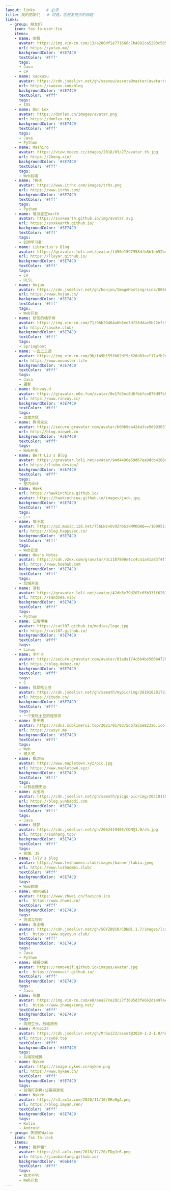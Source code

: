 ```yaml
---
layout: links     # 必须
title: 我的朋友们   # 可选，这是友链页的标题
links:
  - group: 朋友们
    icon: fas fa-user-tie
    items:
    - name: 雨帆
      avatar: https://img.vim-cn.com/13/a200df1e771666c7b4982ca5293c505640242a.png #https://cat.yufan.me/asserts/spectre/images/avatar.jpg
      url: https://yufan.me/
      backgroundColor: '#3E74C9'
      textColor: '#fff'
      tags:
      - Java
      - C#
    - name: xaoxuxu
      avatar: https://cdn.jsdelivr.net/gh/xaoxuu/assets@master/avatar/avatar.png
      url: https://xaoxuu.com/blog
      backgroundColor: '#3E74C9'
      textColor: '#fff'
      tags:
      - IOS
    - name: Don Lex
      avatar: https://donlex.cn/images/avatar.png
      url: https://donlex.cn/
      backgroundColor: '#3E74C9'
      textColor: '#fff'
      tags:
      - Java
      - Python
    - name: Mashiro
      avatar: https://view.moezx.cc/images/2018/03/27/avatar.th.jpg
      url: https://2heng.xin/
      backgroundColor: '#3E74C9'
      textColor: '#fff'
      tags:
      - Web前端
    - name: TRHX
      avatar: https://www.itrhx.com/images/trhx.png
      url: https://www.itrhx.com/
      backgroundColor: '#3E74C9'
      textColor: '#fff'
      tags:
      - Python
    - name: 嗜血星空earth
      avatar: https://sxxkearth.github.io/img/avatar.svg
      url: https://sxxkearth.github.io/
      backgroundColor: '#3E74C9'
      textColor: '#fff'
      tags:
      - BIM学习者
    - name: Librarius's Blog
      avatar: https://gravatar.loli.net/avatar/f450e1597958dfb8b1eb52b4bb3d5c80?d=mp&v=1.3.6
      url: https://lloyar.github.io/
      backgroundColor: '#3E74C9'
      textColor: '#fff'
      tags:
      - C#
      - HLSL
    - name: hojun
      avatar: https://cdn.jsdelivr.net/gh/honjun/ImageHosting/sina/006bYVyvgy1ftand2qurdj303c03cdfv.jpg
      url: https://www.hojun.cn/
      backgroundColor: '#3E74C9'
      textColor: '#fff'
      tags:
      - Web开发
    - name: 悲伤的橘子树
      avatar: https://img.vim-cn.com/71/96b29464a6b5ee3df28ddae5b22efc9a9137b3.png
      url: http://sasuke.club/
      backgroundColor: '#3E74C9'
      textColor: '#fff'
      tags:
      - Springboot
    - name: 一去二三遥
      avatar: https://img.vim-cn.com/9b/f49b155fb62df9c626d83cef17afb2d0ccbb29.png
      url: https://www.moonster.life
      backgroundColor: '#3E74C9'
      textColor: '#fff'
      tags:
      - Java
      - 摄影
    - name: Rinvay.H
      avatar: https://gravatar.o0o.fun/avatar/0e17d3ec8d6fbbfce870d97b943ceef3?s=101&r=G&d=mm
      url: https://www.rinvay.cc/
      backgroundColor: '#3E74C9'
      textColor: '#fff'
      tags:
      - 运维大佬
    - name: 教书先生
      avatar: https://secure.gravatar.com/avatar/b00b9da424a3ce9d9930576a04a31377?s=100&r=G&d=https://ww1.sinaimg.cn/large/005BYqpgly1fqttrevsfnj30hs0hswfp.jpg
      url: http://blog.oioweb.cn
      backgroundColor: '#3E74C9'
      textColor: '#fff'
      tags:
      - Web开发
    - name: Bert Liu's Blog
      avatar: https://gravatar.loli.net/avatar/94d4496e69d67ea9dcb4266a258ba29b?d=mp&v=1.3.4
      url: https://liubo.design/
      backgroundColor: '#3E74C9'
      textColor: '#fff'
      tags:
      - 室内设计
    - name: Hawk
      url: https://hawkinchina.github.io/
      avatar: https://hawkinchina.github.io/images/jack.jpg
      backgroundColor: '#3E74C9'
      textColor: '#fff'
      tags:
      - C++
    - name: 情小北
      avatar: https://p2.music.126.net/756LNzvUvOZr6GzkMMOGWQ==/109951163731450100.jpg?param=180y180
      url: https://blog.happysec.cn/
      backgroundColor: '#3E74C9'
      textColor: '#fff'
      tags:
      - Web安全
    - name: Hoe's Notes
      avatar: https://cdn.v2ex.com/gravatar/dc1187890e4cc4ca1a41a83f4f7eb559?s=80&r=G
      url: https://www.hoehub.com
      backgroundColor: '#3E74C9'
      textColor: '#fff'
      tags:
      - 后端开发
    - name: 清秋
      avatar: https://gravatar.loli.net/avatar/42db5e79d207c65b331f6261a834874f?d=mp&v=1.3.4
      url: https://sandsea.vip/
      backgroundColor: '#3E74C9'
      textColor: '#fff'
      tags:
      - Python
    - name: 江陵博客
      avatar: https://catl07.github.io/medias/logo.jpg
      url: https://catl07.github.io/
      backgroundColor: '#3E74C9'
      textColor: '#fff'
      tags:
      - Linux
    - name: 半叶子
      avatar: https://secure.gravatar.com/avatar/01ada174c6b4be500b4729e39f86bc64?s=64&r=G&d=
      url: https://blog.mebyz.cn/
      backgroundColor: '#3E74C9'
      textColor: '#fff'
      tags:
      - C
    - name: 我爱吃土豆
      avatar: https://cdn.jsdelivr.net/gh/ssmath/mypic/img/20191028172335.png
      url: https://itudo.cn/
      backgroundColor: '#3E74C9'
      textColor: '#fff'
      tags:
      - 一个爱吃土豆的程序员
    - name: 果子酱
      avatar: https://cdn2.sublimerui.top/2021/01/03/5db7a51e823a6.ico
      url: https://cwxyr.me
      backgroundColor: '#3E74C9'
      textColor: '#fff'
      tags:
      - Web
      - 嵌入式
    - name: 楓の街
      avatar: https://www.mapletown.xyz/pic.jpg
      url: https://www.mapletown.xyz/
      backgroundColor: '#3E74C9'
      textColor: '#fff'
      tags:
      - 以有涯随无涯
    - name: 云宝地
      avatar: https://cdn.jsdelivr.net/gh/ssmath/picgo-pic/img/20210115123907.jpg
      url: https://blog.yunbaodi.com
      backgroundColor: '#3E74C9'
      textColor: '#fff'
      tags:
      - Java
    - name: 残梦
      avatar: https://cdn.jsdelivr.net/gh/2662419405/CDN@1.0/sh.jpg
      url: https://sunhang.top/
      backgroundColor: '#3E74C9'
      textColor: '#fff'
      tags:
      - 前端、JS
    - name: lvlv's blog
      avatar: https://www.lvshaomei.club/images/banner/labia.jpeg
      url: https://www.lvshaomei.club/
      textColor: '#fff'
      backgroundColor: '#3E74C9'
      tags:
      - Web前端
    - name: HONGWEI
      avatar: https://www.zhwei.cn/favicon.ico
      url:  https://www.zhwei.cn/
      textColor: '#fff'
      backgroundColor: '#3E74C9'
      tags:
      - 测试工程师
    - name: 洛尘曦
      avatar: https://cdn.jsdelivr.net/gh/SGYZ0910/CDN@1.1.7/images/lcx.jpg
      url:  https://www.sgyzyun.club/
      textColor: '#fff'
      backgroundColor: '#3E74C9'
      tags:
      - Java
      - Python
    - name: 辣椒の酱
      avatar: https://removeif.github.io/images/avatar.jpg
      url:  https://removeif.github.io/
      textColor: '#fff'
      backgroundColor: '#3E74C9'
      tags:
      - Java
    - name: 张雄
      avatar: https://img.vim-cn.com/e0/aea27ce2dc27f3685d3fe662d1497a44cec231.jpg
      url:  https://www.zhangxiong.net/
      textColor: '#fff'
      backgroundColor: '#3E74C9'
      tags:
      - 向阳生长，触碰流云
    - name: MrGo123
      avatar: https://cdn.jsdelivr.net/gh/MrGo123/asset@2020-1-2-1.0/headPortrait/mybloghp.jpg
      url: https://zy68.top
      textColor: '#fff'
      backgroundColor: '#3E74C9'
      tags:
      - 后端攻城狮
    - name: Nykee
      avatar: https://image.nykee.cn/nykee.png
      url: https://www.nykee.cn/
      textColor: '#fff'
      backgroundColor: '#3E74C9'
      tags:
      - 前端打杂狮/公路骑游党
    - name: Nykee
      avatar: https://s3.ax1x.com/2020/11/16/DEa9gA.png
      url: https://blog.imyan.ren/
      textColor: '#fff'
      backgroundColor: '#3E74C9'
      tags:
      - Kolin
      - Android
  - group: 失踪的dalao
    icon: fas fa-lock
    items:
    - name: 搅拌糖°
      avatar: https://s1.ax1x.com/2018/12/20/FDgJr6.png
      url: https://jiaobantang.github.io/
      backgroundColor: '#0ab44b'
      textColor: '#fff'
      tags:
      - 技术不宅
      - Web开发
---
```


<!-- {% raw %}
<a href="https://www.foreverblog.cn/"><img src="https://img.vim-cn.com/28/1b6143e016a95a7560a29f4e444a1a4c03434c.png"></a>
{% endraw %}

![我爱我国](https://cdn.jsdelivr.net/gh/ssmath/mypic/img/20190804211620.jpg) -->














